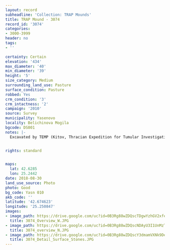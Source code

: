 ```yaml
---
layout: record
subheadline: 'Collection: TRAP Mounds'
title: TRAP Mound - 3074
record_id: '3074'
categories:
- 3000-3999
header: no
tags:
- ''

certainty: Certain
elevation: '434'
max_diameter: '40'
min_diameter: '39'
height: '5'
size_category: Medium
surrounding_land_use: Pasture
surface_condition: Pasture
robbed: Yes
crm_condition: '3'
crm_intactness: '2'
campaign: '2010'
source: Survey
municipality: Yasenovo
locality: Belichinova Mogila
bgcode: DS001
notes: |-
  Excavated by TEMP (Kitov, Thracian Expedition for Tumular Investigations) in 2006.


rights: standard


maps:
  lat: 42.6285
  lon: 25.2442
date: 2018-08-30
land_use_source: Photo
photo: Good
bg_code: Yasn 010
akb_code: ''
latitude: '42.674623'
longitude: '25.250847'
images:
- image_path: https://drive.google.com/uc?id=0B3Rg88wZDQscTDgwYzhGV2xfeDA
  title: 3074_Overview_W.JPG
- image_path: https://drive.google.com/uc?id=0B3Rg88wZDQscNDAyU3I1UnMzTUU
  title: 3074_overview_N.JPG
- image_path: https://drive.google.com/uc?id=0B3Rg88wZDQscY3dmamVXNk9DelE
  title: 3074_Detail_Surface_Stones.JPG
---
```

